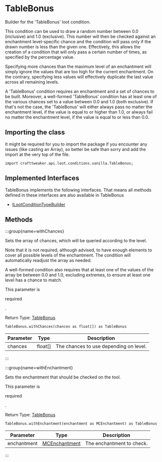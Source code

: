 # TableBonus

Builder for the 'TableBonus' loot condition.

 This condition can be used to draw a random number between 0.0 (inclusive) and 1.0 (exclusive). This number will then
 be checked against an enchantment level-specific chance and the condition will pass only if the drawn number is less
 than the given one. Effectively, this allows the creation of a condition that will only pass a certain number of
 times, as specified by the percentage value.

 Specifying more chances than the maximum level of an enchantment will simply ignore the values that are too high for
 the current enchantment. On the contrary, specifying less values will effectively duplicate the last value across all
 remaining levels.

 A 'TableBonus' condition requires an enchantment and a set of chances to be built. Moreover, a well-formed
 'TableBonus' condition has at least one of the various chances set to a value between 0.0 and 1.0 (both exclusive).
 If that's not the case, the 'TableBonus' will either always pass no matter the enchantment level, if the value is
 equal to or higher than 1.0, or always fail no matter the enchantment level, if the value is equal to or less than
 0.0.

## Importing the class

It might be required for you to import the package if you encounter any issues (like casting an Array), so better be safe than sorry and add the import at the very top of the file.
```zenscript
import crafttweaker.api.loot.conditions.vanilla.TableBonus;
```


## Implemented Interfaces
TableBonus implements the following interfaces. That means all methods defined in these interfaces are also available in TableBonus

- [ILootConditionTypeBuilder](/vanilla/api/loot/conditions/ILootConditionTypeBuilder)

## Methods

:::group{name=withChances}

Sets the array of chances, which will be queried according to the level.

 Note that it is not required, although advised, to have enough elements to cover all possible levels of the
 enchantment. The condition will automatically readjust the array as needed.

 A well-formed condition also requires that at least one of the values of the array be between 0.0 and 1.0,
 excluding extremes, to ensure at least one level has a chance to match.

 This parameter is <p>required</p>.

Return Type: [TableBonus](/vanilla/api/loot/conditions/vanilla/TableBonus)

```zenscript
TableBonus.withChances(chances as float[]) as TableBonus
```

| Parameter | Type | Description |
|-----------|------|-------------|
| chances | float[] | The chances to use depending on level. |


:::

:::group{name=withEnchantment}

Sets the enchantment that should be checked on the tool.

 This parameter is <p>required</p>.

Return Type: [TableBonus](/vanilla/api/loot/conditions/vanilla/TableBonus)

```zenscript
TableBonus.withEnchantment(enchantment as MCEnchantment) as TableBonus
```

| Parameter | Type | Description |
|-----------|------|-------------|
| enchantment | [MCEnchantment](/vanilla/api/enchantment/MCEnchantment) | The enchantment to check. |


:::


